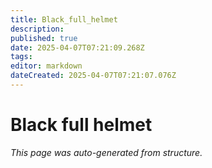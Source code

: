 ```yaml
---
title: Black_full_helmet
description: 
published: true
date: 2025-04-07T07:21:09.268Z
tags: 
editor: markdown
dateCreated: 2025-04-07T07:21:07.076Z
---
```


# Black full helmet

*This page was auto-generated from structure.*
